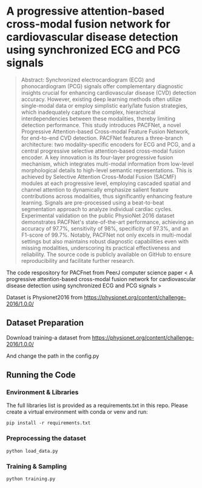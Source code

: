 # A progressive attention-based cross-modal fusion network for cardiovascular disease detection using synchronized ECG and PCG signals

>Abstract: Synchronized electrocardiogram (ECG) and phonocardiogram (PCG) signals offer complementary diagnostic insights crucial for enhancing cardiovascular disease (CVD) detection accuracy. However, existing deep learning methods often utilize single-modal data or employ simplistic early/late fusion strategies, which inadequately capture the complex, hierarchical interdependencies between these modalities, thereby limiting detection performance. This study introduces PACFNet, a novel Progressive Attention-based Cross-modal Feature Fusion Network, for end-to-end CVD detection. PACFNet features a three-branch architecture: two modality-specific encoders for ECG and PCG, and a central progressive selective attention-based cross-modal fusion encoder. A key innovation is its four-layer progressive fusion mechanism, which integrates multi-modal information from low-level morphological details to high-level semantic representations. This is achieved by Selective Attention Cross-Modal Fusion (SACMF) modules at each progressive level, employing cascaded spatial and channel attention to dynamically emphasize salient feature contributions across modalities, thus significantly enhancing feature learning. Signals are pre-processed using a beat-to-beat segmentation approach to analyze individual cardiac cycles. Experimental validation on the public PhysioNet 2016 dataset demonstrates PACFNet's state-of-the-art performance, achieving an accuracy of 97.7%, sensitivity of 98%, specificity of 97.3%, and an F1-score of 99.7%. Notably, PACFNet not only excels in multi-modal settings but also maintains robust diagnostic capabilities even with missing modalities, underscoring its practical effectiveness and reliability. The source code is publicly available on GitHub to ensure reproducibility and facilitate further research.



The code respository for PACFnet from PeerJ computer science paper < A progressive attention-based cross-modal fusion network for cardiovascular disease detection using synchronized ECG and PCG signals >

Dataset is Physionet2016 from https://physionet.org/content/challenge-2016/1.0.0/

## Dataset Preparation
Download training-a dataset from https://physionet.org/content/challenge-2016/1.0.0/

And change the path in the config.py

## Running the Code
### Environment & Libraries
The full libraries list is provided as a requirements.txt in this repo. Please create a virtual environment with conda or venv and run:
```
pip install -r requirements.txt
```
### Preprocessing the dataset
```
python load_data.py
```
### Training & Sampling
```
python training.py
```

